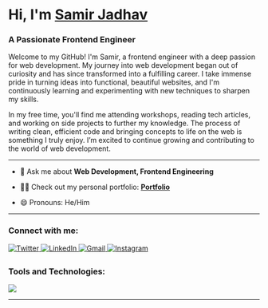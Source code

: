 <h1 align="left">Hi, I'm <a href="https://www.linkedin.com/in/samirzjadhav/" target="_blank">Samir Jadhav</a></h1>
<h3 align="left">A Passionate Frontend Engineer</h3>

<p>
Welcome to my GitHub! I'm Samir, a frontend engineer with a deep passion for web development. My journey into web development began out of curiosity and has since transformed into a fulfilling career. I take immense pride in turning ideas into functional, beautiful websites, and I'm continuously learning and experimenting with new techniques to sharpen my skills.
</p>

<p>
In my free time, you'll find me attending workshops, reading tech articles, and working on side projects to further my knowledge. The process of writing clean, efficient code and bringing concepts to life on the web is something I truly enjoy. I’m excited to continue growing and contributing to the world of web development.
</p>

<hr>

- 💬 Ask me about **Web Development, Frontend Engineering**

- 👨‍💻 Check out my personal portfolio: **<a href="https://samirj.vercel.app/" target="_blank">Portfolio</a>**

- 😄 Pronouns: He/Him

<hr>

<h3 align="left">Connect with me:</h3>
<div align="left">
  <a href="https://x.com/samirzjadhav" target="_blank">
    <img src="https://img.shields.io/badge/Twitter-%2300acee.svg?&style=for-the-badge&logo=twitter&logoColor=white" alt="Twitter" style="margin-bottom: 5px;" />
  </a>
  <a href="https://www.linkedin.com/in/samirzjadhav/" target="_blank">
    <img alt="LinkedIn" src="https://img.shields.io/badge/LinkedIn-%230077B5.svg?style=for-the-badge&logo=linkedin&logoColor=white"/>
  </a>
  <a href="mailto:samirzjadhav@gmail.com">
    <img alt="Gmail" src="https://img.shields.io/badge/Gmail-D14836?style=for-the-badge&logo=gmail&logoColor=white"/>
  </a>
  <a href="https://www.instagram.com/samirjadhaw/" target="_blank">
    <img alt="Instagram" src="https://img.shields.io/badge/Instagram-%23E4405F.svg?style=for-the-badge&logo=instagram&logoColor=white"/>
  </a>
</div>

<h3 align="left">Tools and Technologies:</h3>
<div align="left">
  <img src="https://skillicons.dev/icons?i=html,css,sass,js,react,nextjs,tailwind,bootstrap,git,github,vscode,linux,nodejs,framer,gsap" />
</div>

<hr>

